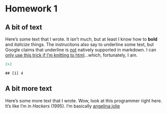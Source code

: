 Homework 1
================

## A bit of text

Here’s some text that I wrote. It isn’t much, but at least I know how to
**bold** and *italicize* things. The instrucitons also say to underline
some text, but Google claims that underline is <u>not</u> natively
supported in markdown. I can <u>only use this trick if I’m knitting to
html</u>…which, fortunately, I am.

``` r
2+2
```

    ## [1] 4

## A bit more text

Here’s some more text that I wrote. Wow, look at this programmer right
here. It’s like I’m in *Hackers* (1995). I’m basically [angelina
jolie](https://www.imdb.com/title/tt0113243/mediaviewer/rm4164453632/)
